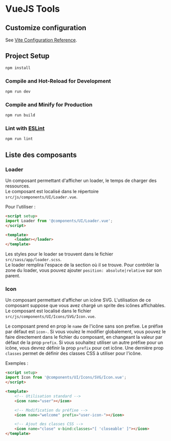 # VueJS Tools

## Customize configuration

See [Vite Configuration Reference](https://vitejs.dev/config/).

## Project Setup

```sh
npm install
```

### Compile and Hot-Reload for Development

```sh
npm run dev
```

### Compile and Minify for Production

```sh
npm run build
```

### Lint with [ESLint](https://eslint.org/)

```sh
npm run lint
```

## Liste des composants

### Loader

Un composant permettant d'afficher un loader, le temps de charger des ressources.  
Le composant est localisé dans le répertoire `src/js/components/UI/Loader.vue`.

Pour l'utiliser :

```html
<script setup>
import Loader from '@components/UI/Loader.vue';
</script>

<template>
    <loader></loader>
</template>
```

Les styles pour le loader se trouvent dans le fichier `src/sass/app/loader.scss`.  
Le loader remplira l'espace de la section où il se trouve. Pour contrôler
la zone du loader, vous pouvez ajouter `position: absolute|relative` sur son parent.

### Icon

Un composant permettant d'afficher un icône SVG. L'utilisation de ce composant suppose que 
vous avez chargé un sprite des icônes affichables.  
Le composant est localisé dans le fichier `src/js/components/UI/Icons/SVG/Icon.vue`.  

Le composant prend en prop le `name` de l'icône sans son prefixe. Le préfixe par défaut est `icon-`. Si vous voulez le modifier globalement, vous pouvez le faire directement dans le fichier du composant, en changeant la valeur par défaut de la prop `prefix`. Si vous souhaitez utiliser un autre préfixe pour un icône, vous devrez définir la prop `prefix` pour cet icône. Une dernière prop `classes` permet de définir des classes CSS à utiliser pour l'icône.

Exemples : 

```html
<script setup>
import Icon from '@components/UI/Icons/SVG/Icon.vue';
</script>

<template>
    <!-- Utilisation standard -->
    <icon name="user"></icon>

    <!-- Modification du préfixe -->
    <icon name="welcome" prefix="user-icon-"></icon>

    <!-- Ajout des classes CSS -->
    <icon name="close" v-bind:classes="[ 'closeable' ]"></icon>
</template>
```
